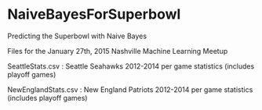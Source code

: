 # NaiveBayesForSuperbowl
Predicting the Superbowl with Naive Bayes

Files for the January 27th, 2015 Nashville Machine Learning Meetup

SeattleStats.csv : Seattle Seahawks 2012-2014 per game statistics (includes playoff games)

NewEnglandStats.csv : New England Patriots 2012-2014 per game statistics (includes playoff games)


